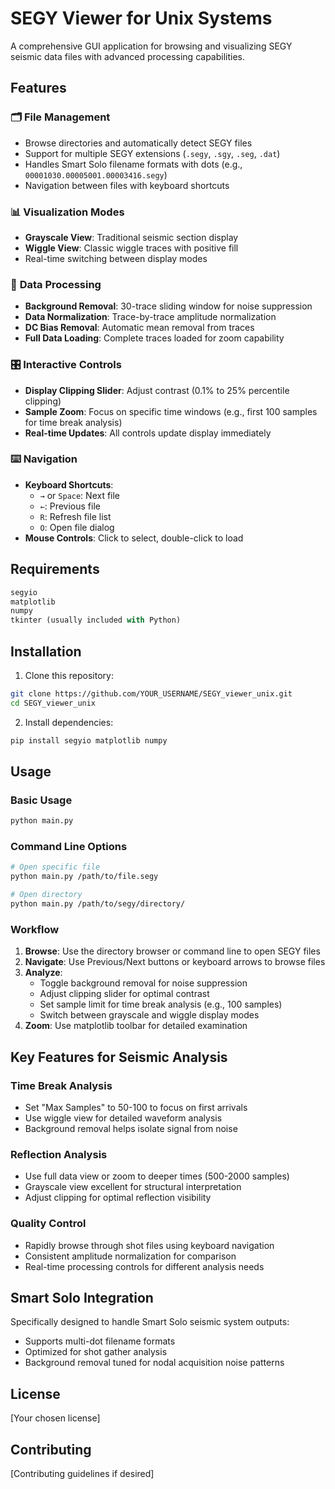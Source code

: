 # SEGY Viewer for Unix Systems

A comprehensive GUI application for browsing and visualizing SEGY seismic data files with advanced processing capabilities.

## Features

### 🗂️ **File Management**
- Browse directories and automatically detect SEGY files
- Support for multiple SEGY extensions (`.segy`, `.sgy`, `.seg`, `.dat`)
- Handles Smart Solo filename formats with dots (e.g., `00001030.00005001.00003416.segy`)
- Navigation between files with keyboard shortcuts

### 📊 **Visualization Modes**
- **Grayscale View**: Traditional seismic section display
- **Wiggle View**: Classic wiggle traces with positive fill
- Real-time switching between display modes

### 🔧 **Data Processing**
- **Background Removal**: 30-trace sliding window for noise suppression
- **Data Normalization**: Trace-by-trace amplitude normalization
- **DC Bias Removal**: Automatic mean removal from traces
- **Full Data Loading**: Complete traces loaded for zoom capability

### 🎛️ **Interactive Controls**
- **Display Clipping Slider**: Adjust contrast (0.1% to 25% percentile clipping)
- **Sample Zoom**: Focus on specific time windows (e.g., first 100 samples for time break analysis)
- **Real-time Updates**: All controls update display immediately

### ⌨️ **Navigation**
- **Keyboard Shortcuts**:
  - `→` or `Space`: Next file
  - `←`: Previous file
  - `R`: Refresh file list
  - `O`: Open file dialog
- **Mouse Controls**: Click to select, double-click to load

## Requirements

```python
segyio
matplotlib
numpy
tkinter (usually included with Python)
```

## Installation

1. Clone this repository:
```bash
git clone https://github.com/YOUR_USERNAME/SEGY_viewer_unix.git
cd SEGY_viewer_unix
```

2. Install dependencies:
```bash
pip install segyio matplotlib numpy
```

## Usage

### Basic Usage
```bash
python main.py
```

### Command Line Options
```bash
# Open specific file
python main.py /path/to/file.segy

# Open directory
python main.py /path/to/segy/directory/
```

### Workflow
1. **Browse**: Use the directory browser or command line to open SEGY files
2. **Navigate**: Use Previous/Next buttons or keyboard arrows to browse files
3. **Analyze**: 
   - Toggle background removal for noise suppression
   - Adjust clipping slider for optimal contrast
   - Set sample limit for time break analysis (e.g., 100 samples)
   - Switch between grayscale and wiggle display modes
4. **Zoom**: Use matplotlib toolbar for detailed examination

## Key Features for Seismic Analysis

### Time Break Analysis
- Set "Max Samples" to 50-100 to focus on first arrivals
- Use wiggle view for detailed waveform analysis
- Background removal helps isolate signal from noise

### Reflection Analysis  
- Use full data view or zoom to deeper times (500-2000 samples)
- Grayscale view excellent for structural interpretation
- Adjust clipping for optimal reflection visibility

### Quality Control
- Rapidly browse through shot files using keyboard navigation
- Consistent amplitude normalization for comparison
- Real-time processing controls for different analysis needs

## Smart Solo Integration

Specifically designed to handle Smart Solo seismic system outputs:
- Supports multi-dot filename formats
- Optimized for shot gather analysis
- Background removal tuned for nodal acquisition noise patterns

## License

[Your chosen license]

## Contributing

[Contributing guidelines if desired]